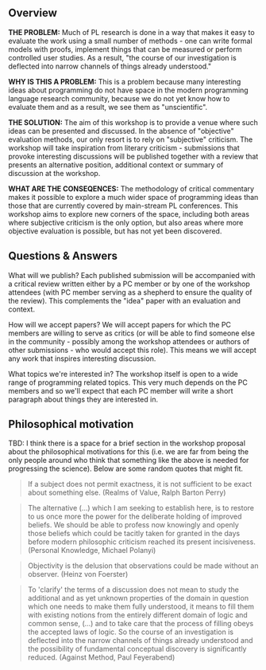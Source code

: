 ## Overview

**THE PROBLEM:** Much of PL research is done in a way that makes it easy to evaluate the work using a small number of methods - one can write formal models with proofs, implement things that can be measured or perform controlled user studies. As a result, "the course of our investigation is deflected into narrow channels of things already understood."

**WHY IS THIS A PROBLEM:** This is a problem because many interesting ideas about programming do not have space in the modern programming language research community, because we do not yet know how to evaluate them and as a result, we see them as "unscientific".

**THE SOLUTION:** The aim of this workshop is to provide a venue where such ideas can be presented and discussed. In the absence of "objective" evaluation methods, our only resort is to rely on "subjective" criticism. The workshop will take inspiration from literary criticism - submissions that provoke interesting discussions will be published together with a review that presents an alternative position, additional context or summary of discussion at the workshop. 

**WHAT ARE THE CONSEQENCES:** The methodology of critical commentary makes it possible to explore a much wider space of programming ideas than those that are currently covered by main-stream PL conferences. This workshop aims to explore new corners of the space, including both areas where subjective criticism is the only option, but also areas where more objective evaluation is possible, but has not yet been discovered.

## Questions & Answers

What will we publish?  Each published submission will be accompanied with a critical review written either by a PC member or by one of the workshop attendees (with PC member serving as a shepherd to ensure the quality of the review). This complements the "idea" paper with an evaluation and context.

How will we accept papers?  We will accept papers for which the PC members are willing to serve as critics (or will be able to find someone else in the community - possibly among the workshop attendees or authors of other submissions - who would accept this role).  This means we will accept any work that inspires interesting discussion.

What topics we're interested in?  The workshop itself is open to a wide range of programming related topics. This very much depends on the PC members and so we'll expect that each PC member will write a short paragraph about things they are interested in. 

## Philosophical motivation

TBD: I think there is a space for a brief section in the workshop proposal about the philosophical motivations for this (i.e. we are far from being the only people around who think that something like the above is needed for progressing the science). Below are some random quotes that might fit.

> If a subject does not permit exactness, it is not sufficient to be exact about something else. (Realms of Value, Ralph Barton Perry)

> The alternative (...) which I am seeking to establish here, is to restore to us once more the power 
> for the deliberate holding of improved beliefs. We should be able to profess now knowingly and openly 
> those beliefs which could be tacitly taken for granted in the days before modern philosophic 
> criticism reached its present incisiveness. (Personal Knowledge, Michael Polanyi)

> Objectivity is the delusion that observations could be made without an observer. (Heinz von Foerster)

> To 'clarify' the terms of a discussion does not mean to study the additional and as yet unknown properties of the
> domain in question which one needs to make them fully understood, it means to fill them with existing notions
> from the entirely different domain of logic and common sense, (...) and to take care that the process of filling 
> obeys the accepted laws of logic. So the course of an investigation is deflected into the narrow channels of 
> things already understood and the possibility of fundamental conceptual discovery is significantly reduced. (Against Method, Paul Feyerabend)

